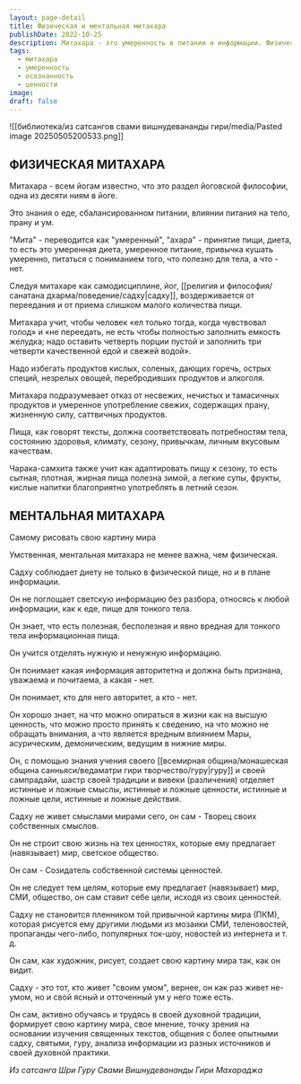 ```yaml
---
layout: page-detail
title: Физическая и ментальная митахара
publishDate: 2022-10-25
description: Митахара - это умеренность в питании и информации. Физическая митахара - сбалансированная диета, отказ от переедания и вредных продуктов, адаптация питания к сезону. Ментальная митахара - осознанный выбор информации, формирование собственной картины мира, независимость от навязанных ценностей и смыслов. Садху сам создает свою систему ценностей, основываясь на учении, шастрах и личной практике.
tags:
  - митахара
  - умеренность
  - осознанность
  - ценности
image: 
draft: false
---
```

![[библиотека/из сатсангов свами вишнудевананды гири/media/Pasted image 20250505200533.png]]
## ФИЗИЧЕСКАЯ МИТАХАРА 
 Митахара - всем йогам известно, что это раздел йоговской философии, одна из десяти ниям в йоге.

 Это знания о еде, сбалансированном питании, влиянии питания на тело, прану и ум.

 "Мита" - переводится как "умеренный", "ахара" - принятие пищи, диета, то есть это умеренная диета, умеренное питание, привычка кушать умеренно, питаться с пониманием того, что полезно для тела, а что - нет.

 Следуя митахаре как самодисциплине, йог, [[религия и философия/санатана дхарма/поведение/садху|садху]], воздерживается от переедания и от приема слишком малого количества пищи.

 Митахара учит, чтобы человек «ел только тогда, когда чувствовал голод» и «не переедать, не есть чтобы полностью заполнить емкость желудка; надо оставить четверть порции пустой и заполнить три четверти качественной едой и свежей водой».

 Надо избегать продуктов кислых, соленых, дающих горечь, острых специй, незрелых овощей, перебродивших продуктов и алкоголя.

 Митахара подразумевает отказ от несвежих, нечистых и тамасичных продуктов и умеренное употребление свежих, содержащих прану, жизненную силу, саттвичных продуктов.

 Пища, как говорят тексты, должна соответствовать потребностям тела, состоянию здоровья, климату, сезону, привычкам, личным вкусовым качествам.

 Чарака-самхита также учит как адаптировать пищу к сезону, то есть сытная, плотная, жирная пища полезна зимой, а легкие супы, фрукты, кислые напитки благоприятно употреблять в летний сезон.

## МЕНТАЛЬНАЯ МИТАХАРА  
 Самому рисовать свою картину мира

 Умственная, ментальная митахара не менее важна, чем физическая.

 Садху соблюдает диету не только в физической пище, но и в плане информации.

 Он не поглощает светскую информацию без разбора, относясь к любой информации, как к еде, пище для тонкого тела.

 Он знает, что есть полезная, бесполезная и явно вредная для тонкого тела информационная пища.

 Он учится отделять нужную и ненужную информацию.

 Он понимает какая информация авторитетна и должна быть признана, уважаема и почитаема, а какая - нет.

 Он понимает, кто для него авторитет, а кто - нет.

 Он хорошо знает, на что можно опираться в жизни как на высшую ценность, что можно просто принять к сведению, на что можно не обращать внимания, а что является вредным влиянием Мары, асурическим, демоническим, ведущим в нижние миры.

 Он, с помощью знания учения своего [[всемирная община/монашеская община санньяси/ведаматри гири творчество/гуру|гуру]] и своей сампрадайи, шастр своей традиции и вивеки (различения) отделяет истинные и ложные смыслы, истинные и ложные ценности, истинные и ложные цели, истинные и ложные действия.

 Садху не живет смыслами мирами сего, он сам - Творец своих собственных смыслов.

 Он не строит свою жизнь на тех ценностях, которые ему предлагает (навязывает) мир, светское общество.

 Он сам - Созидатель собственной системы ценностей.

 Он не следует тем целям, которые ему предлагает (навязывает) мир, СМИ, общество, он сам ставит себе цели, исходя из своих ценностей.

 Садху не становится пленником той привычной картины мира (ПКМ), которая рисуется ему другими людьми из мозаики СМИ, теленовостей, пропаганды чего-либо, популярных ток-шоу, новостей из интернета и т. д.

 Он сам, как художник, рисует, создает свою картину мира так, как он видит.

 Садху - это тот, кто живет "своим умом", вернее, он как раз живет не-умом, но и свой ясный и отточенный ум у него тоже есть.

 Он сам, активно обучаясь и трудясь в своей духовной традиции, формирует свою картину мира, свое мнение, точку зрения на основании изучения священных текстов, общения с более опытными садху, святыми, гуру, анализа информации из разных источников и своей духовной практики.

  
*Из сатсанга Шри Гуру Свами Вишнудевананды Гири Махараджа*
